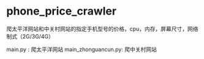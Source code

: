 # phone_price_crawler
爬太平洋网站和中关村网站的指定手机型号的价格，cpu，内存，屏幕尺寸，网络制式（2G/3G/4G）

main.py : 爬太平洋网站
main_zhonguancun.py: 爬中关村网站
